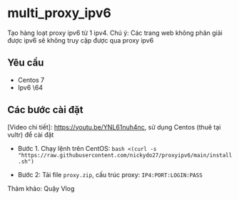 # multi_proxy_ipv6
Tạo hàng loạt proxy ipv6 từ 1 ipv4. Chú ý: Các trang web không phân giải được ipv6 sẽ không truy cập được qua proxy ipv6

## Yêu cầu
- Centos 7
- Ipv6 \64

## Các bước cài đặt
[Video chi tiết]: https://youtu.be/YNL61nuh4nc, sử dụng Centos (thuê tại vultr) để cài đặt

- Bước 1. Chạy lệnh trên CentOS: `bash <(curl -s "https://raw.githubusercontent.com/nickydo27/proxyipv6/main/install.sh")`

- Bước 2: Tải file `proxy.zip`, cấu trúc proxy: `IP4:PORT:LOGIN:PASS`

Thảm khảo: Quậy Vlog
